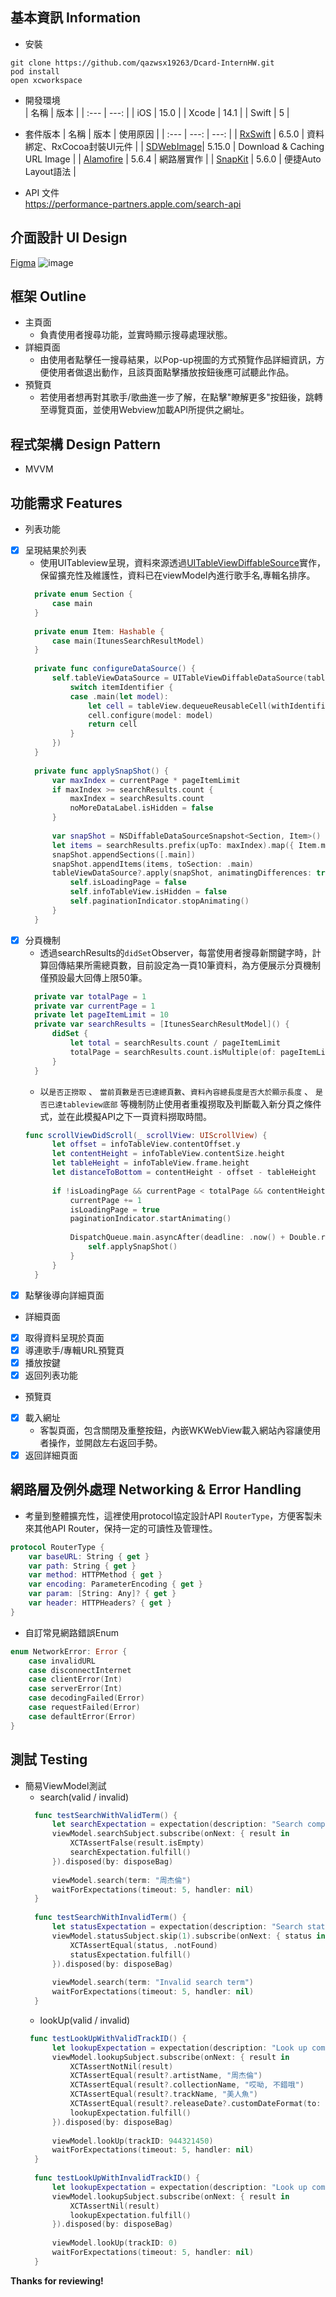 ## 基本資訊 Information
- 安裝
 
```
git clone https://github.com/qazwsx19263/Dcard-InternHW.git
pod install
open xcworkspace
```
 
- 開發環境  
  | 名稱  | 版本 |
  |  :--- | ---: |
  | iOS   | 15.0 |
  | Xcode | 14.1 |
  | Swift |  5   |
 
- 套件版本
  | 名稱 | 版本 | 使用原因 |
  | :--- | ---: | ---: |
  | [RxSwift]   | 6.5.0  | 資料綁定、RxCocoa封裝UI元件 |
  | [SDWebImage]| 5.15.0 | Download & Caching URL Image |
  | [Alamofire] | 5.6.4  | 網路層實作 |
  | [SnapKit]   | 5.6.0  | 便捷Auto Layout語法 |  
  
- API 文件  
  https://performance-partners.apple.com/search-api
## 介面設計 UI Design

[Figma](https://www.figma.com/file/0aXmmicKHDjFZt64oTpkl9/Dcard?t=p2b6qgsm86myXi3M-1)
![image](https://user-images.githubusercontent.com/48850203/222737850-fef1e235-36a4-4bbe-b304-e4836587da5d.png)

## 框架 Outline

- 主頁面
  -  負責使用者搜尋功能，並實時顯示搜尋處理狀態。
- 詳細頁面
  -  由使用者點擊任一搜尋結果，以Pop-up視圖的方式預覽作品詳細資訊，方便使用者做退出動作，且該頁面點擊播放按鈕後應可試聽此作品。
- 預覽頁
  -  若使用者想再對其歌手/歌曲進一步了解，在點擊"瞭解更多"按鈕後，跳轉至導覽頁面，並使用Webview加載API所提供之網址。

## 程式架構 Design Pattern

- MVVM

 
## 功能需求 Features

- 列表功能
- [x] 呈現結果於列表
  - 使用UITableview呈現，資料來源透過[UITableViewDiffableSource](https://developer.apple.com/documentation/uikit/uitableviewdiffabledatasource)實作，保留擴充性及維護性，資料已在viewModel內進行歌手名,專輯名排序。
  ```swift
    private enum Section {
        case main
    }
    
    private enum Item: Hashable {
        case main(ItunesSearchResultModel)
    }
    
    private func configureDataSource() {
        self.tableViewDataSource = UITableViewDiffableDataSource(tableView: infoTableView, cellProvider: { tableView, indexPath, itemIdentifier in
            switch itemIdentifier {
            case .main(let model):
                let cell = tableView.dequeueReusableCell(withIdentifier: InfoTableViewCell.cellIdentifier) as! InfoTableViewCell
                cell.configure(model: model)
                return cell
            }
        })
    }
    
    private func applySnapShot() {
        var maxIndex = currentPage * pageItemLimit
        if maxIndex >= searchResults.count {
            maxIndex = searchResults.count
            noMoreDataLabel.isHidden = false
        }
        
        var snapShot = NSDiffableDataSourceSnapshot<Section, Item>()
        let items = searchResults.prefix(upTo: maxIndex).map({ Item.main($0) })
        snapShot.appendSections([.main])
        snapShot.appendItems(items, toSection: .main)
        tableViewDataSource?.apply(snapShot, animatingDifferences: true) {
            self.isLoadingPage = false
            self.infoTableView.isHidden = false
            self.paginationIndicator.stopAnimating()
        }
    }
  ```
- [x] 分頁機制
  - 透過searchResults的`didSet`Observer，每當使用者搜尋新關鍵字時，計算回傳結果所需總頁數，目前設定為一頁10筆資料，為方便展示分頁機制僅預設最大回傳上限50筆。
  ```swift
    private var totalPage = 1
    private var currentPage = 1
    private let pageItemLimit = 10
    private var searchResults = [ItunesSearchResultModel]() {
        didSet {
            let total = searchResults.count / pageItemLimit
            totalPage = searchResults.count.isMultiple(of: pageItemLimit) ? total : total + 1
        }
    }
  ```  
  - 以`是否正撈取` 、 `當前頁數是否已達總頁數`、`資料內容總長度是否大於顯示長度` 、 `是否已達tableview底部` 等機制防止使用者重複撈取及判斷載入新分頁之條件式，並在此模擬API之下一頁資料撈取時間。
  ```swift
  func scrollViewDidScroll(_ scrollView: UIScrollView) {
        let offset = infoTableView.contentOffset.y
        let contentHeight = infoTableView.contentSize.height
        let tableHeight = infoTableView.frame.height
        let distanceToBottom = contentHeight - offset - tableHeight
        
        if !isLoadingPage && currentPage < totalPage && contentHeight > tableHeight && distanceToBottom < 0 {
            currentPage += 1
            isLoadingPage = true
            paginationIndicator.startAnimating()
            
            DispatchQueue.main.asyncAfter(deadline: .now() + Double.random(in: 0.5 ..< 1.5)) { /// simulate the delay of fetching API
                self.applySnapShot()
            }
        }
    }
  ```
- [x] 點擊後導向詳細頁面
- 詳細頁面
- [x] 取得資料呈現於頁面
- [x] 導連歌手/專輯URL預覽頁
- [x] 播放按鍵
- [x] 返回列表功能
- 預覽頁
- [x] 載入網址
  - 客製頁面，包含關閉及重整按鈕，內嵌WKWebView載入網站內容讓使用者操作，並開啟左右返回手勢。
- [x] 返回詳細頁面

## 網路層及例外處理 Networking & Error Handling
- 考量到整體擴充性，這裡使用protocol協定設計API `RouterType`，方便客製未來其他API Router，保持一定的可讀性及管理性。
```swift
protocol RouterType {
    var baseURL: String { get }
    var path: String { get }
    var method: HTTPMethod { get }
    var encoding: ParameterEncoding { get }
    var param: [String: Any]? { get }
    var header: HTTPHeaders? { get }
}
```
- 自訂常見網路錯誤Enum
```swift
enum NetworkError: Error {
    case invalidURL
    case disconnectInternet
    case clientError(Int)
    case serverError(Int)
    case decodingFailed(Error)
    case requestFailed(Error)
    case defaultError(Error)
}
```
## 測試 Testing
- 簡易ViewModel測試
  - search(valid / invalid)
  ```swift
    func testSearchWithValidTerm() {
        let searchExpectation = expectation(description: "Search completed successfully")
        viewModel.searchSubject.subscribe(onNext: { result in
            XCTAssertFalse(result.isEmpty)
            searchExpectation.fulfill()
        }).disposed(by: disposeBag)
        
        viewModel.search(term: "周杰倫")
        waitForExpectations(timeout: 5, handler: nil)
    }
    
    func testSearchWithInvalidTerm() {
        let statusExpectation = expectation(description: "Search status updated")
        viewModel.statusSubject.skip(1).subscribe(onNext: { status in
            XCTAssertEqual(status, .notFound)
            statusExpectation.fulfill()
        }).disposed(by: disposeBag)
        
        viewModel.search(term: "Invalid search term")
        waitForExpectations(timeout: 5, handler: nil)
    }
  ```
  - lookUp(valid / invalid)
  ```swift
   func testLookUpWithValidTrackID() {
        let lookupExpectation = expectation(description: "Look up completed successfully")
        viewModel.lookupSubject.subscribe(onNext: { result in
            XCTAssertNotNil(result)
            XCTAssertEqual(result?.artistName, "周杰倫")
            XCTAssertEqual(result?.collectionName, "哎呦, 不錯哦")
            XCTAssertEqual(result?.trackName, "美人魚")
            XCTAssertEqual(result?.releaseDate?.customDateFormat(to: "yyyy/MM/dd"), "2014/12/26")
            lookupExpectation.fulfill()
        }).disposed(by: disposeBag)
        
        viewModel.lookUp(trackID: 944321450)
        waitForExpectations(timeout: 5, handler: nil)
    }
    
    func testLookUpWithInvalidTrackID() {
        let lookupExpectation = expectation(description: "Look up completed successfully")
        viewModel.lookupSubject.subscribe(onNext: { result in
            XCTAssertNil(result)
            lookupExpectation.fulfill()
        }).disposed(by: disposeBag)
        
        viewModel.lookUp(trackID: 0)
        waitForExpectations(timeout: 5, handler: nil)
    }
  ```

**Thanks for reviewing!**

   [RxSwift]: <https://github.com/ReactiveX/RxSwift>
   [SDWebImage]: <https://github.com/SDWebImage/SDWebImage>
   [Alamofire]: <https://github.com/Alamofire/Alamofire>
   [SnapKit]: <https://github.com/SnapKit/SnapKit>

